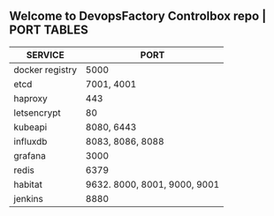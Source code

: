 Welcome to DevopsFactory Controlbox repo
|
         PORT TABLES
----------------------------------------------
   SERVICE      |           PORT
----------------|-----------------------------
docker registry |           5000
etcd            |        7001, 4001
haproxy         |           443
letsencrypt     |           80
kubeapi         |        8080, 6443
influxdb        |     8083, 8086, 8088
grafana         |          3000
redis           |          6379
habitat         |9632. 8000, 8001, 9000, 9001
jenkins         |          8880